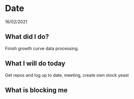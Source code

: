 # Date 
16/02/2021
## **What did I do?**
Finish growth curve data processing.
## **What I will do today**
Get repos and log up to date, meeting, create own stock yeast
## **What is blocking me**